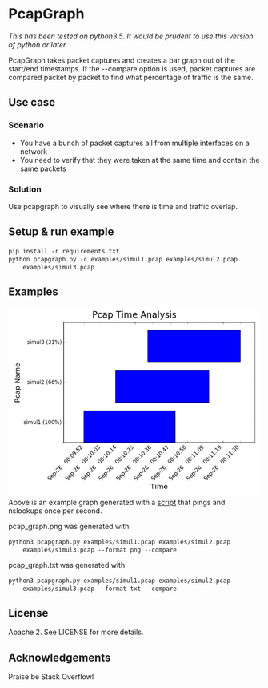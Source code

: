 # PcapGraph
*This has been tested on python3.5. It would be prudent to use this version 
of python or later.*

PcapGraph takes packet captures and creates a bar graph out of the start/end
timestamps. If the --compare option is used, packet captures are compared 
packet by packet to find what percentage of traffic is the same.  
## Use case
### Scenario
* You have a bunch of packet captures all from multiple interfaces on a 
network
* You need to verify that they were taken at the same time and contain the 
same packets 
 
### Solution
Use pcapgraph to visually see where there is time and traffic overlap.

## Setup & run example

    pip install -r requirements.txt
    python pcapgraph.py -c examples/simul1.pcap examples/simul2.pcap 
        examples/simul3.pcap

## Examples
![Alt text](/examples/pcap_graph.png?raw=true "An example graph.")
Above is an example graph generated with a 
[script](/examples/generate_example_pcaps.py) that pings and nslookups once 
per second. 

pcap_graph.png was generated with 

    python3 pcapgraph.py examples/simul1.pcap examples/simul2.pcap 
        examples/simul3.pcap --format png --compare

pcap_graph.txt was generated with 

    python3 pcapgraph.py examples/simul1.pcap examples/simul2.pcap 
        examples/simul3.pcap --format txt --compare

## License
Apache 2. See LICENSE for more details.

## Acknowledgements
Praise be Stack Overflow!